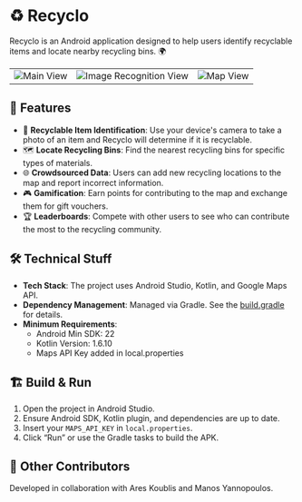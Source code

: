 # ♻️ Recyclo

Recyclo is an Android application designed to help users identify recyclable items and locate nearby recycling bins. 🌍

<table>
  <tr>
    <td align="center"><img src="https://i.imgur.com/2FO8RXj.png" alt="Main View"></td>
    <td align="center"><img src="https://i.imgur.com/puhk5F8.png" alt="Image Recognition View"></td>
    <td align="center"><img src="https://imgur.com/hDKpHzZ.png" alt="Map View"></td>
  </tr>
</table>

## 🚀 Features
- 📸 **Recyclable Item Identification**: Use your device's camera to take a photo of an item and Recyclo will determine if it is recyclable.
- 🗺️ **Locate Recycling Bins**: Find the nearest recycling bins for specific types of materials.
- 🌐 **Crowdsourced Data**: Users can add new recycling locations to the map and report incorrect information.
- 🎮 **Gamification**: Earn points for contributing to the map and exchange them for gift vouchers.
- 🏆 **Leaderboards**: Compete with other users to see who can contribute the most to the recycling community.

## 🛠️ Technical Stuff
- **Tech Stack**: The project uses Android Studio, Kotlin, and Google Maps API.
- **Dependency Management**: Managed via Gradle. See the [build.gradle](./app/build.gradle) for details.
- **Minimum Requirements**:
  - Android Min SDK: 22
  - Kotlin Version: 1.6.10
  - Maps API Key added in local.properties

## 🏗️ Build & Run
1. Open the project in Android Studio.
2. Ensure Android SDK, Kotlin plugin, and dependencies are up to date.
3. Insert your `MAPS_API_KEY` in `local.properties`.
4. Click “Run” or use the Gradle tasks to build the APK.

## 👥 Other Contributors
Developed in collaboration with Ares Koublis and Manos Yannopoulos.